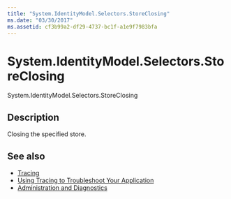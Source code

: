 ```yaml
---
title: "System.IdentityModel.Selectors.StoreClosing"
ms.date: "03/30/2017"
ms.assetid: cf3b99a2-df29-4737-bc1f-a1e9f7983bfa
---
```

# System.IdentityModel.Selectors.StoreClosing
System.IdentityModel.Selectors.StoreClosing  
  
## Description  
 Closing the specified store.  
  
## See also

- [Tracing](index.md)
- [Using Tracing to Troubleshoot Your Application](using-tracing-to-troubleshoot-your-application.md)
- [Administration and Diagnostics](../index.md)
